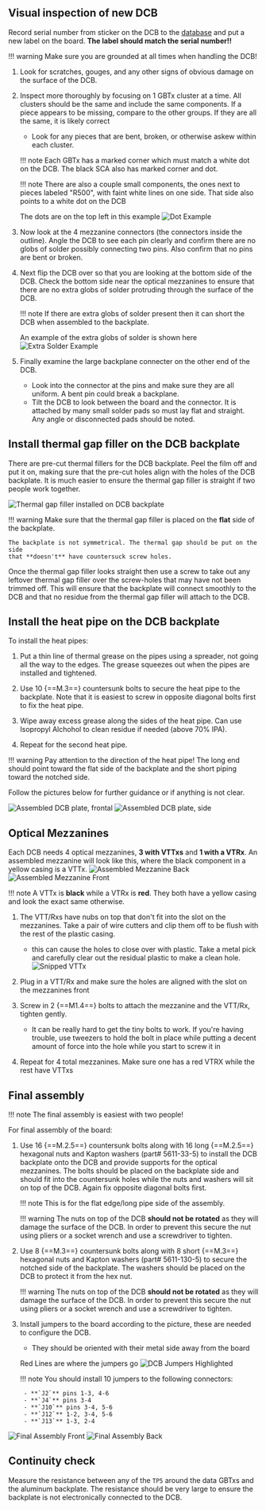 ## Visual inspection of new DCB

Record serial number from sticker on the DCB to the
[database](https://docs.google.com/spreadsheets/d/1KjXGhOFzi0SZPsozpKzxGjVtfr4kkS_Hv5EigUwKOj8/edit "Database")
and put a new label on the board. **The label should match the serial number!!**

!!! warning
    Make sure you are grounded at all times when handling the DCB!

1. Look for scratches, gouges, and any other signs of obvious damage on the
   surface of the DCB.

2. Inspect more thoroughly by focusing on 1 GBTx cluster at a time. All clusters
   should be the same and include the same components. If a piece appears to be
   missing, compare to the other groups. If they are all the same, it is likely
   correct
    - Look for any pieces that are bent, broken, or otherwise askew within each
      cluster.

    !!! note
        Each GBTx has a marked corner which must match a white dot on the DCB.
        The black SCA also has marked corner and dot.

    !!! note
        There are also a couple small components, the ones next to pieces
        labeled "R500", with faint white lines on one side. That side also
        points to a white dot on the DCB

    The dots are on the top left in this example
    ![Dot Example](extra/white_dot.jpg)


3. Now look at the 4 mezzanine connectors (the connectors inside the outline).
   Angle the DCB to see each pin clearly and confirm there are no globs of
   solder possibly connecting two pins. Also confirm that no pins are bent or
   broken.

4. Next flip the DCB over so that you are looking at the bottom side of the
   DCB. Check the bottom side near the optical mezzanines to ensure that there
   are no extra globs of solder protruding through the surface of the DCB.

    !!! note
        If there are extra globs of solder present then it can short the DCB
        when assembled to the backplate.

    An example of the extra globs of solder is shown here
    ![Extra Solder Example](extra/extra_solder_dcb.jpg)

5. Finally examine the large backplane connecter on the other end of the DCB.
    - Look into the connector at the pins and make sure they are all uniform.
      A bent pin could break a backplane.
    - Tilt the DCB to look between the board and the connector. It is attached
      by many small solder pads so must lay flat and straight. Any angle or
      disconnected pads should be noted.


## Install thermal gap filler on the DCB backplate

There are pre-cut thermal fillers for the DCB backplate. Peel the film off and
put it on, making sure that the pre-cut holes align with the holes of the DCB
backplate. It is much easier to ensure the thermal gap filler is straight if
two people work together.

![Thermal gap filler installed on DCB backplate](thermal_gap/thermal_gap_filler_on_the_backplate.jpg)

!!! warning
    Make sure that the thermal gap filler is placed on the **flat** side of the
    backplate.

    The backplate is not symmetrical. The thermal gap should be put on the side
    that **doesn't** have countersuck screw holes.

Once the thermal gap filler looks straight then use a screw to take out any
leftover thermal gap filler over the screw-holes that may have not been trimmed
off. This will ensure that the backplate will connect smoothly to the DCB and
that no residue from the thermal gap filler will attach to the DCB.


## Install the heat pipe on the DCB backplate

To install the heat pipes:

1. Put a thin line of thermal grease on the pipes using a spreader, not going
   all the way to the edges. The grease squeezes out when the pipes are
   installed and tightened.

2. Use 10 {==M.3==} countersunk bolts to secure the heat pipe to the
   backplate. Note that it is easiest to screw in opposite diagonal bolts
   first to fix the heat pipe.

4. Wipe away excess grease along the sides of the heat pipe. Can use Isopropyl
   Alchohol to clean residue if needed (above 70% IPA).

3. Repeat for the second heat pipe.

!!! warning
    Pay attention to the direction of the heat pipe! The long end should point
    toward the flat side of the backplate and the short piping toward the
    notched side.

Follow the pictures below for further guidance or if anything is not clear.

![Assembled DCB plate, frontal](backplate_assembly/assembled_dcb_backplate_front.jpg)
![Assembled DCB plate, side](backplate_assembly/assembled_dcb_backplate_side.jpg)


## Optical Mezzanines

Each DCB needs 4 optical mezzanines, **3 with VTTxs** and **1 with a VTRx**. An
assembled mezzanine will look like this, where the black component in a yellow
casing is a VTTx.
![Assembled Mezzanine Back](opt_mezz/new_opt_mezz_vttx_05.jpg)
![Assembled Mezzanine Front](opt_mezz/new_opt_mezz_vttx_11.jpg)

!!! note
    A VTTx is **black** while a VTRx is **red**. They both have a yellow casing
    and look the exact same otherwise.

1. The VTT/Rxs have nubs on top that don't fit into the slot on the mezzanines.
   Take a pair of wire cutters and clip them off to be flush with the rest of
   the plastic casing.
    - this can cause the holes to close over with plastic. Take a metal pick
      and carefully clear out the residual plastic to make a clean hole.
    ![Snipped VTTx](opt_mezz/new_opt_mezz_vttx_14.jpg)

2. Plug in a VTT/Rx and make sure the holes are aligned with the slot on the
   mezzanines front

3. Screw in 2 {==M1.4==} bolts to attach the mezzanine and the VTT/Rx, tighten
   gently.
    - It can be really hard to get the tiny bolts to work. If you're having
      trouble, use tweezers to hold the bolt in place while putting a decent
      amount of force into the hole while you start to screw it in

4. Repeat for 4 total mezzanines. Make sure one has a red VTRX while the rest
   have VTTxs


## Final assembly

!!! note
    The final assembly is easiest with two people!

For final assembly of the board:

1. Use 16 {==M.2.5==} countersunk bolts along with 16 long {==M.2.5==}
   hexagonal nuts and Kapton washers (part# 5611-33-5) to install the DCB
   backplate onto the DCB and provide supports for the optical mezzanines. The
   bolts should be placed on the backplate side and should fit into the
   countersunk holes while the nuts and washers will sit on top of the DCB.
   Again fix opposite diagonal bolts first.

    !!! note
        This is for the flat edge/long pipe side of the assembly.

    !!! warning
        The nuts on top of the DCB **should not be rotated** as they will
        damage the surface of the DCB. In order to prevent this secure the nut
        using pliers or a socket wrench and use a screwdriver to tighten.

2. Use 8 {==M.3==} countersunk bolts along with 8 short {==M.3==} hexagonal nuts
   and Kapton washers (part# 5611-130-5) to secure the notched side of the
   backplate. The washers should be placed on the DCB to protect it from the
   hex nut.

    !!! warning
        The nuts on top of the DCB **should not be rotated** as they will
        damage the surface of the DCB. In order to prevent this secure the nut
        using pliers or a socket wrench and use a screwdriver to tighten.

3. Install jumpers to the board according to the picture, these are needed
   to configure the DCB.

    - They should be oriented with their metal side away from the board

    Red Lines are where the jumpers go
    ![DCB Jumpers Highlighted](extra/new_dcb_1_li.jpg)

    !!! note
        You should install 10 jumpers to the following connectors:

        - **`J2`** pins 1-3, 4-6
        - **`J4`** pins 3-4
        - **`J10`** pins 3-4, 5-6
        - **`J12`** 1-2, 3-4, 5-6
        - **`J13`** 1-3, 2-4

![Final Assembly Front](final_dcb_assembly/new_dcb_mechanics_5.jpg)
![Final Assembly Back](final_dcb_assembly/new_dcb_mechanics_6.jpg)


## Continuity check

Measure the resistance between any of the `TP5` around the data GBTxs and the
aluminum backplate. The resistance should be very large to ensure the backplate
is not electronically connected to the DCB.
